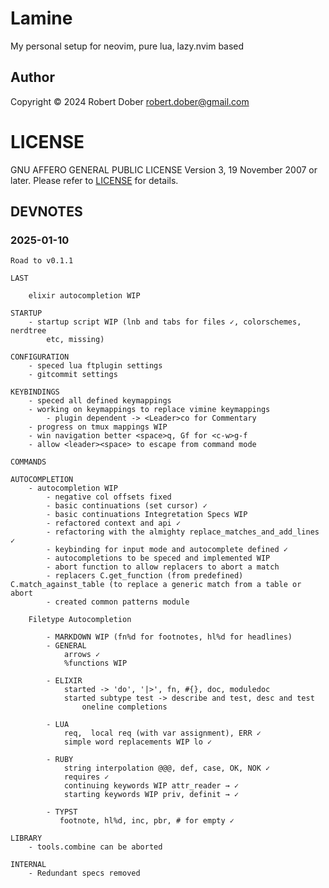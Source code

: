 # Lamine

My personal setup for neovim, pure lua, lazy.nvim based

## Author

Copyright © 2024 Robert Dober robert.dober@gmail.com

# LICENSE

GNU AFFERO GENERAL PUBLIC LICENSE Version 3, 19 November 2007 or later. Please refer to [LICENSE](LICENSE) for details.

## DEVNOTES
### 2025-01-10
    Road to v0.1.1
    
    LAST
    
        elixir autocompletion WIP
    
    STARTUP
        - startup script WIP (lnb and tabs for files ✓, colorschemes, nerdtree
            etc, missing)
    
    CONFIGURATION
        - speced lua ftplugin settings
        - gitcommit settings
    
    KEYBINDINGS
        - speced all defined keymappings
        - working on keymappings to replace vimine keymappings
            - plugin dependent -> <Leader>co for Commentary
        - progress on tmux mappings WIP
        - win navigation better <space>q, Gf for <c-w>g-f
        - allow <leader><space> to escape from command mode
    
    COMMANDS
    
    AUTOCOMPLETION
        - autocompletion WIP
            - negative col offsets fixed
            - basic continuations (set cursor) ✓
            - basic continuations Integretation Specs WIP
            - refactored context and api ✓
            - refactoring with the almighty replace_matches_and_add_lines ✓
            - keybinding for input mode and autocomplete defined ✓
            - autocompletions to be speced and implemented WIP
            - abort function to allow replacers to abort a match
            - replacers C.get_function (from predefined) C.match_against_table (to replace a generic match from a table or abort
            - created common patterns module
    
        Filetype Autocompletion
    
            - MARKDOWN WIP (fn%d for footnotes, hl%d for headlines)
            - GENERAL
                arrows ✓
                %functions WIP
    
            - ELIXIR
                started -> 'do', '|>', fn, #{}, doc, moduledoc
                started subtype test -> describe and test, desc and test
                    oneline completions
    
            - LUA
                req,  local req (with var assignment), ERR ✓
                simple word replacements WIP lo ✓
    
            - RUBY
                string interpolation @@@, def, case, OK, NOK ✓
                requires ✓
                continuing keywords WIP attr_reader → ✓
                starting keywords WIP priv, definit → ✓
    
            - TYPST
               footnote, hl%d, inc, pbr, # for empty ✓
    
    LIBRARY
        - tools.combine can be aborted
    
    INTERNAL
        - Redundant specs removed

<!--SPDX-License-Identifier: AGPL-3.0-or-later-->
